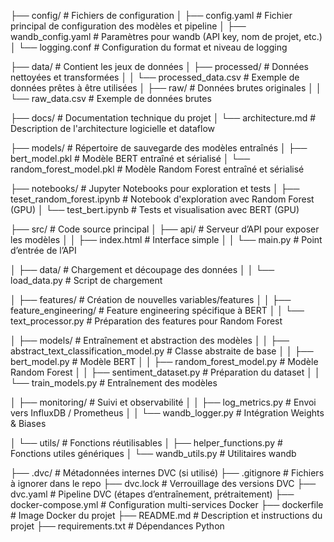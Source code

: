 ├── config/                            # Fichiers de configuration
│   ├── config.yaml                    # Fichier principal de configuration des modèles et pipeline
│   ├── wandb_config.yaml              # Paramètres pour wandb (API key, nom de projet, etc.)
│   └── logging.conf                   # Configuration du format et niveau de logging

├── data/                              # Contient les jeux de données
│   ├── processed/                     # Données nettoyées et transformées
│   │   └── processed_data.csv         # Exemple de données prêtes à être utilisées
│   ├── raw/                           # Données brutes originales
│   │   └── raw_data.csv               # Exemple de données brutes

├── docs/                              # Documentation technique du projet
│   └── architecture.md                # Description de l'architecture logicielle et dataflow

├── models/                            # Répertoire de sauvegarde des modèles entraînés
│   ├── bert_model.pkl                 # Modèle BERT entraîné et sérialisé
│   └── random_forest_model.pkl        # Modèle Random Forest entraîné et sérialisé

├── notebooks/                         # Jupyter Notebooks pour exploration et tests
│   ├── teset_random_forest.ipynb      # Notebook d'exploration  avec Random Forest (GPU)
│   └── test_bert.ipynb                # Tests et visualisation avec BERT (GPU)

├── src/                               # Code source principal
│   ├── api/                           # Serveur d’API pour exposer les modèles
│   │   ├── index.html                 # Interface simple
│   │   └── main.py                    # Point d’entrée de l’API

│   ├── data/                          # Chargement et découpage des données
│   │   └── load_data.py               # Script de chargement

│   ├── features/                      # Création de nouvelles variables/features
│   │   ├── feature_engineering/       # Feature engineering spécifique à BERT
│   │   └── text_processor.py          # Préparation des features pour Random Forest

│   ├── models/                        # Entraînement et abstraction des modèles
│   │   ├── abstract_text_classification_model.py  # Classe abstraite de base
│   │   ├── bert_model.py              # Modèle BERT
│   │   ├── random_forest_model.py     # Modèle Random Forest
│   │   ├── sentiment_dataset.py       # Préparation du dataset
│   │   └── train_models.py            # Entraînement des modèles

│   ├── monitoring/                    # Suivi et observabilité
│   │   ├── log_metrics.py             # Envoi vers InfluxDB / Prometheus
│   │   └── wandb_logger.py            # Intégration Weights & Biases

│   └── utils/                         # Fonctions réutilisables
│       ├── helper_functions.py        # Fonctions utiles génériques
│       └── wandb_utils.py             # Utilitaires wandb



├── .dvc/                              # Métadonnées internes DVC (si utilisé)
├── .gitignore                         # Fichiers à ignorer dans le repo
├── dvc.lock                           # Verrouillage des versions DVC
├── dvc.yaml                           # Pipeline DVC (étapes d’entraînement, prétraitement)
├── docker-compose.yml                 # Configuration multi-services Docker
├── dockerfile                         # Image Docker du projet
├── README.md                          # Description et instructions du projet
├── requirements.txt                   # Dépendances Python


